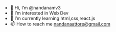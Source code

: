 - 👋 Hi, I’m @nandanamv3
- 👀 I’m interested in Web Dev
- 🌱 I’m currently learning html,css,react.js
- 📫 How to reach me nandanaattore@gmail.com

<!---
nandanamv3/nandanamv3 is a ✨ special ✨ repository because its `README.md` (this file) appears on your GitHub profile.
You can click the Preview link to take a look at your changes.
--->
